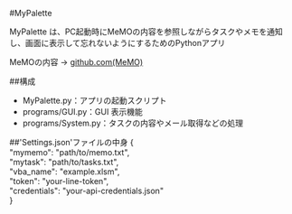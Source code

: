 #MyPalette

MyPalette は、PC起動時にMeMOの内容を参照しながらタスクやメモを通知し、画面に表示して忘れないようにするためのPythonアプリ

MeMOの内容 -> [github.com(MeMO)](https://github.com/OJAHU/MeMO)

##構成
- MyPalette.py：アプリの起動スクリプト
- programs/GUI.py：GUI 表示機能
- programs/System.py：タスクの内容やメール取得などの処理

##'Settings.json'ファイルの中身
{  
  "mymemo": "path/to/memo.txt",  
  "mytask": "path/to/tasks.txt",  
  "vba_name": "example.xlsm",  
  "token": "your-line-token",  
  "credentials": "your-api-credentials.json"  
}
